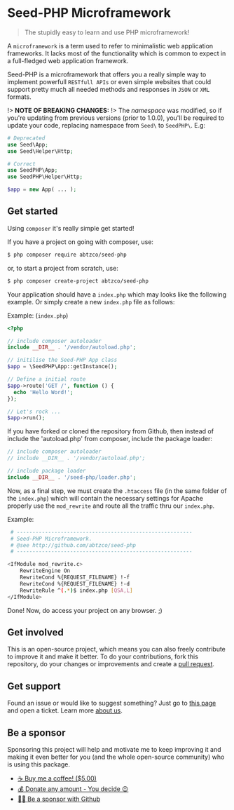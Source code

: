 # Seed-PHP Microframework

> The stupidly easy to learn and use PHP microframework!

A `microframework` is a term used to refer to minimalistic web
application frameworks. It lacks most of the functionality which
is common to expect in a full-fledged web application framework.

Seed-PHP is a microframework that offers you a really simple way
to implement powerfull `RESTfull APIs` or even simple websites that could support pretty much all needed methods and responses in `JSON` or `XML` formats.

!> **NOTE OF BREAKING CHANGES:**
!> The _namespace_ was modified, so if you're updating from previous versions (prior to 1.0.0), you'll be required to update your code, replacing namespace from `Seed\` to `SeedPHP\`. E.g:

```php
# Deprecated
use Seed\App;
use Seed\Helper\Http;

# Correct
use SeedPHP\App;
use SeedPHP\Helper\Http;

$app = new App( ... );
```

## Get started

Using `composer` it's really simple get started!

If you have a project on going with composer, use:

```sh
$ php composer require abtzco/seed-php
```

or, to start a project from scratch, use:

```sh
$ php composer create-project abtzco/seed-php
```

Your application should have a `index.php` which may looks like the
following example. Or simply create a new `index.php` file as follows:

Example: (`index.php`)

```php
<?php

// include composer autoloader
include __DIR__ . '/vendor/autoload.php';

// initilise the Seed-PHP App class
$app = \SeedPHP\App::getInstance();

// Define a initial route
$app->route('GET /', function () {
  echo 'Hello Word!';
});

// Let's rock ...
$app->run();
```

If you have forked or cloned the repository from Github, then instead of
include the 'autoload.php' from composer, include the package loader:

```php
// include composer autoloader
// include __DIR__ . '/vendor/autoload.php';

// include package loader
include __DIR__ . '/seed-php/loader.php';
```

Now, as a final step, we must create the `.htaccess` file (in the same folder of the `index.php`) which will contain the necessary settings for Apache properly use the `mod_rewrite` and route all the traffic thru our `index.php`.

Example:

```sh
 # --------------------------------------------------------
 # Seed-PHP Microframework.
 # @see http://github.com/abtzco/seed-php
 # --------------------------------------------------------

<IfModule mod_rewrite.c>
    RewriteEngine On
    RewriteCond %{REQUEST_FILENAME} !-f
    RewriteCond %{REQUEST_FILENAME} !-d
    RewriteRule ^(.*)$ index.php [QSA,L]
</IfModule>
```

Done! Now, do access your project on any browser. ;)

## Get involved

This is an open-source project, which means you can also freely
contribute to improve it and make it better. To do your contributions, fork this repository, do your changes or improvements and create a [pull request](https://github.com/abtzlabs/seed-php/pulls).

## Get support

Found an issue or would like to suggest something? Just go to [this page](https://github.com/AbtzCo/seed-php/issues) and open a ticket. Learn more [about us](https://abtz.co).

## Be a sponsor

Sponsoring this project will help and motivate me to keep improving it and making it even better for you (and the whole open-source community) who is using this package. 

  - [☕️ Buy me a coffee! ($5.00)](https://paypal.me/AbtzLabs/5USD)
  - [💰 Donate any amount - You decide 😉](https://paypal.me/AbtzLabs)
  - [🙇‍♂️ Be a sponsor with Github ](https://github.com/sponsors/rogeriotaques)

